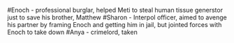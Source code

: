#Enoch  - professional burglar, helped Meti to steal human tissue generstor just to save his brother, Matthew
#Sharon - Interpol officer, aimed to avenge his partner by framing Enoch and getting him in jail, but jointed forces with Enoch to take down 
#Anya - crimelord, taken 

